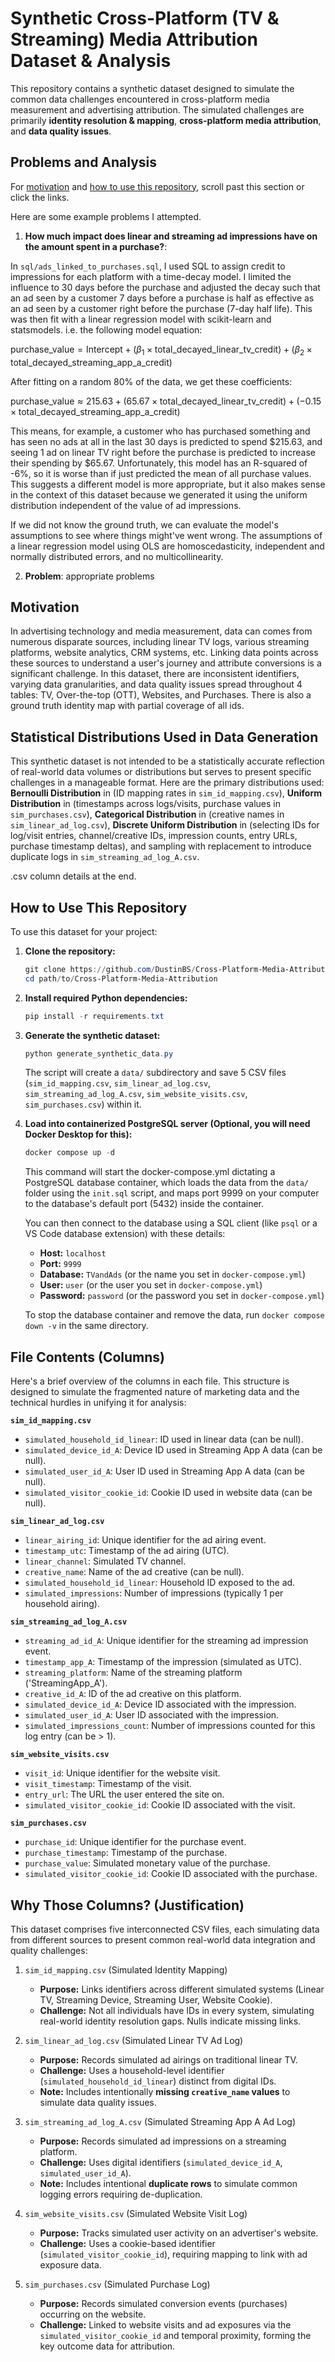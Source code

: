 # Synthetic Cross-Platform (TV & Streaming) Media Attribution Dataset & Analysis

This repository contains a synthetic dataset designed to simulate the common data challenges encountered in cross-platform media measurement and advertising attribution. The simulated challenges are primarily **identity resolution & mapping**, **cross-platform media attribution**, and **data quality issues**.

## Problems and Analysis

For [motivation](#motivation) and [how to use this repository](#how-to-use-this-repository), scroll past this section or click the links.

Here are some example problems I attempted.
1. **How much impact does linear and streaming ad impressions have on the amount spent in a purchase?**:

In `sql/ads_linked_to_purchases.sql`, I used SQL to assign credit to impressions for each platform with a time-decay model. I limited the influence to 30 days before the purchase and adjusted the decay such that an ad seen by a customer 7 days before a purchase is half as effective as an ad seen by a customer right before the purchase (7-day half life). This was then fit with a linear regression model with scikit-learn and statsmodels. i.e. the following model equation:

$\text{purchase\_value} = \text{Intercept} + (\beta_1 \times \text{total\_decayed\_linear\_tv\_credit}) + (\beta_2 \times \text{total\_decayed\_streaming\_app\_a\_credit})$

After fitting on a random 80% of the data, we get these coefficients:

$\text{purchase\_value} \approx 215.63 + (65.67 \times \text{total\_decayed\_linear\_tv\_credit}) + (-0.15 \times \text{total\_decayed\_streaming\_app\_a\_credit})$

This means, for example, a customer who has purchased something and has seen no ads at all in the last 30 days is predicted to spend $215.63, and seeing 1 ad on linear TV right before the purchase is predicted to increase their spending by $65.67. Unfortunately, this model has an R-squared of -6%, so it is worse than if just predicted the mean of all purchase values. This suggests a different model is more appropriate, but it also makes sense in the context of this dataset because we generated it using the uniform distribution independent of the value of ad impressions.

If we did not know the ground truth, we can evaluate the model's assumptions to see where things might've went wrong. The assumptions of a linear regression model using OLS are homoscedasticity, independent and normally distributed errors, and no multicollinearity.

2. **Problem**: appropriate problems

## Motivation

In advertising technology and media measurement, data can comes from numerous disparate sources, including linear TV logs, various streaming platforms, website analytics, CRM systems, etc. Linking data points across these sources to understand a user's journey and attribute conversions is a significant challenge. In this dataset, there are inconsistent identifiers, varying data granularities, and data quality issues spread throughout 4 tables: TV, Over-the-top (OTT), Websites, and Purchases. There is also a ground truth identity map with partial coverage of all ids.

## Statistical Distributions Used in Data Generation

This synthetic dataset is not intended to be a statistically accurate reflection of real-world data volumes or distributions but serves to present specific challenges in a manageable format. Here are the primary distributions used: **Bernoulli Distribution** in (ID mapping rates in `sim_id_mapping.csv`), **Uniform Distribution** in (timestamps across logs/visits, purchase values in `sim_purchases.csv`), **Categorical Distribution** in (creative names in `sim_linear_ad_log.csv`), **Discrete Uniform Distribution** in (selecting IDs for log/visit entries, channel/creative IDs, impression counts, entry URLs, purchase timestamp deltas), and sampling with replacement to introduce duplicate logs in `sim_streaming_ad_log_A.csv`.

.csv column details at the end.

## How to Use This Repository

To use this dataset for your project:

1.  **Clone the repository:**
    ```Powershell
    git clone https://github.com/DustinBS/Cross-Platform-Media-Attribution
    cd path/to/Cross-Platform-Media-Attribution
    ```
2.  **Install required Python dependencies:**
    ```Powershell
    pip install -r requirements.txt
    ```
3.  **Generate the synthetic dataset:**
    ```Powershell
    python generate_synthetic_data.py
    ```
    The script will create a `data/` subdirectory and save 5 CSV files (`sim_id_mapping.csv`, `sim_linear_ad_log.csv`, `sim_streaming_ad_log_A.csv`, `sim_website_visits.csv`, `sim_purchases.csv`) within it.

4. **Load into containerized PostgreSQL server (Optional, you will need Docker Desktop for this):**
    ```Powershell
    docker compose up -d
    ```
    This command will start the docker-compose.yml dictating a PostgreSQL database container, which loads the data from the `data/` folder using the `init.sql` script, and maps port 9999 on your computer to the database's default port (5432) inside the container.

    You can then connect to the database using a SQL client (like `psql` or a VS Code database extension) with these details:
    * **Host:** `localhost`
    * **Port:** `9999`
    * **Database:** `TVandAds` (or the name you set in `docker-compose.yml`)
    * **User:** `user` (or the user you set in `docker-compose.yml`)
    * **Password:** `password` (or the password you set in `docker-compose.yml`)

    To stop the database container and remove the data, run `docker compose down -v` in the same directory.

## File Contents (Columns)

Here's a brief overview of the columns in each file. This structure is designed to simulate the fragmented nature of marketing data and the technical hurdles in unifying it for analysis:

**`sim_id_mapping.csv`**
* `simulated_household_id_linear`: ID used in linear data (can be null).
* `simulated_device_id_A`: Device ID used in Streaming App A data (can be null).
* `simulated_user_id_A`: User ID used in Streaming App A data (can be null).
* `simulated_visitor_cookie_id`: Cookie ID used in website data (can be null).

**`sim_linear_ad_log.csv`**
* `linear_airing_id`: Unique identifier for the ad airing event.
* `timestamp_utc`: Timestamp of the ad airing (UTC).
* `linear_channel`: Simulated TV channel.
* `creative_name`: Name of the ad creative (can be null).
* `simulated_household_id_linear`: Household ID exposed to the ad.
* `simulated_impressions`: Number of impressions (typically 1 per household airing).

**`sim_streaming_ad_log_A.csv`**
* `streaming_ad_id_A`: Unique identifier for the streaming ad impression event.
* `timestamp_app_A`: Timestamp of the impression (simulated as UTC).
* `streaming_platform`: Name of the streaming platform ('StreamingApp_A').
* `creative_id_A`: ID of the ad creative on this platform.
* `simulated_device_id_A`: Device ID associated with the impression.
* `simulated_user_id_A`: User ID associated with the impression.
* `simulated_impressions_count`: Number of impressions counted for this log entry (can be > 1).

**`sim_website_visits.csv`**
* `visit_id`: Unique identifier for the website visit.
* `visit_timestamp`: Timestamp of the visit.
* `entry_url`: The URL the user entered the site on.
* `simulated_visitor_cookie_id`: Cookie ID associated with the visit.

**`sim_purchases.csv`**
* `purchase_id`: Unique identifier for the purchase event.
* `purchase_timestamp`: Timestamp of the purchase.
* `purchase_value`: Simulated monetary value of the purchase.
* `simulated_visitor_cookie_id`: Cookie ID associated with the purchase.

## Why Those Columns? (Justification)

This dataset comprises five interconnected CSV files, each simulating data from different sources to present common real-world data integration and quality challenges:

1.  `sim_id_mapping.csv` (Simulated Identity Mapping)
    * **Purpose:** Links identifiers across different simulated systems (Linear TV, Streaming Device, Streaming User, Website Cookie).
    * **Challenge:** Not all individuals have IDs in every system, simulating real-world identity resolution gaps. Nulls indicate missing links.

2.  `sim_linear_ad_log.csv` (Simulated Linear TV Ad Log)
    * **Purpose:** Records simulated ad airings on traditional linear TV.
    * **Challenge:** Uses a household-level identifier (`simulated_household_id_linear`) distinct from digital IDs.
    * **Note:** Includes intentionally **missing `creative_name` values** to simulate data quality issues.

3.  `sim_streaming_ad_log_A.csv` (Simulated Streaming App A Ad Log)
    * **Purpose:** Records simulated ad impressions on a streaming platform.
    * **Challenge:** Uses digital identifiers (`simulated_device_id_A`, `simulated_user_id_A`).
    * **Note:** Includes intentional **duplicate rows** to simulate common logging errors requiring de-duplication.

4.  `sim_website_visits.csv` (Simulated Website Visit Log)
    * **Purpose:** Tracks simulated user activity on an advertiser's website.
    * **Challenge:** Uses a cookie-based identifier (`simulated_visitor_cookie_id`), requiring mapping to link with ad exposure data.

5.  `sim_purchases.csv` (Simulated Purchase Log)
    * **Purpose:** Records simulated conversion events (purchases) occurring on the website.
    * **Challenge:** Linked to website visits and ad exposures via the `simulated_visitor_cookie_id` and temporal proximity, forming the key outcome data for attribution.
